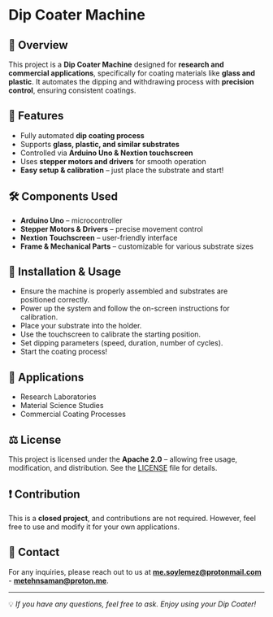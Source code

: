 # Dip Coater Machine  

## 📌 Overview  
This project is a **Dip Coater Machine** designed for **research and commercial applications**, specifically for coating materials like **glass and plastic**. It automates the dipping and withdrawing process with **precision control**, ensuring consistent coatings.  

## 🚀 Features  
- Fully automated **dip coating process**  
- Supports **glass, plastic, and similar substrates**  
- Controlled via **Arduino Uno & Nextion touchscreen**  
- Uses **stepper motors and drivers** for smooth operation  
- **Easy setup & calibration** – just place the substrate and start!  

## 🛠️ Components Used  
- **Arduino Uno** – microcontroller  
- **Stepper Motors & Drivers** – precise movement control  
- **Nextion Touchscreen** – user-friendly interface  
- **Frame & Mechanical Parts** – customizable for various substrate sizes  

## 🔧 Installation & Usage  
- Ensure the machine is properly assembled and substrates are positioned correctly.  
- Power up the system and follow the on-screen instructions for calibration.  
- Place your substrate into the holder.  
- Use the touchscreen to calibrate the starting position.  
- Set dipping parameters (speed, duration, number of cycles).  
- Start the coating process!  

## 🎯 Applications  
- Research Laboratories  
- Material Science Studies  
- Commercial Coating Processes  

## ⚖️ License  
This project is licensed under the **Apache 2.0** – allowing free usage, modification, and distribution. See the [LICENSE](LICENSE) file for details.  

## ❗ Contribution  
This is a **closed project**, and contributions are not required. However, feel free to use and modify it for your own applications.  

## 📩 Contact  
For any inquiries, please reach out to us at **me.soylemez@protonmail.com** - **metehnsaman@proton.me**.  

---

💡 *If you have any questions, feel free to ask. Enjoy using your Dip Coater!*  